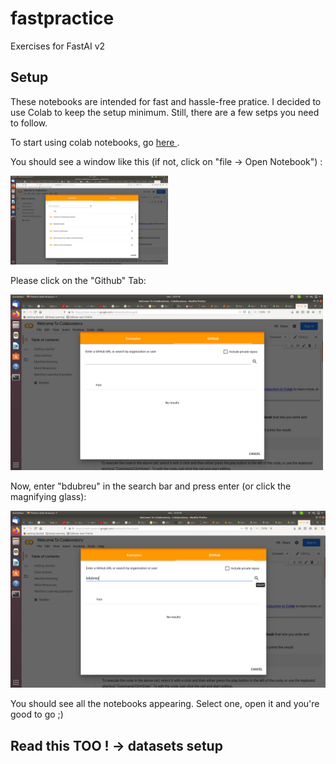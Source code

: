 # fastpractice
Exercises for FastAI v2


## Setup
These notebooks are intended for fast and hassle-free pratice. I decided to use Colab to keep the setup minimum. Still, there are a few setps you need to follow.

To start using colab notebooks, go <a href="https://colab.research.google.com/notebooks/"> here </a>.

You should see a window like this (if not, click on "file -> Open Notebook") :

<img src='colab_open.png' width='50%' />

Please click on the "Github" Tab:

<img src='colab_github1.png' width=500 />

Now, enter "bdubreu" in the search bar and press enter (or click the magnifying glass):

<img src='colab_github2.png' width=700 />

You should see all the notebooks appearing. Select one, open it and you're good to go ;)


## Read this TOO ! -> datasets setup

